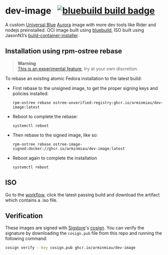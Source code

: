 # dev-image &nbsp; [![bluebuild build badge](https://github.com/arminmiau/dev-image/actions/workflows/build.yml/badge.svg)](https://github.com/arminmiau/dev-image/actions/workflows/build.yml)

A custom [Universal Blue](https://universal-blue.org/) [Aurora](https://getaurora.dev) image with more dev tools like Rider and nodejs preinstalled.
OCI image built using [bluebuild](blue-build.org), ISO built using JasonN3’s [build-container-installer](https://github.com/JasonN3/build-container-installer).

## Installation using rpm-ostree rebase

> **Warning**  
> [This is an experimental feature](https://www.fedoraproject.org/wiki/Changes/OstreeNativeContainerStable), try at your own discretion.

To rebase an existing atomic Fedora installation to the latest build:

- First rebase to the unsigned image, to get the proper signing keys and policies installed:
  ```
  rpm-ostree rebase ostree-unverified-registry:ghcr.io/arminmiau/dev-image:latest
  ```
- Reboot to complete the rebase:
  ```
  systemctl reboot
  ```
- Then rebase to the signed image, like so:
  ```
  rpm-ostree rebase ostree-image-signed:docker://ghcr.io/arminmiau/dev-image:latest
  ```
- Reboot again to complete the installation
  ```
  systemctl reboot
  ```

## ISO

Go to the [workflow](https://github.com/arminmiau/dev-image/actions/workflows/build.yml), click the latest passing build and download the artifact which contains a .iso file.

## Verification

These images are signed with [Sigstore](https://www.sigstore.dev/)'s [cosign](https://github.com/sigstore/cosign). You can verify the signature by downloading the `cosign.pub` file from this repo and running the following command:

```bash
cosign verify --key cosign.pub ghcr.io/arminmiau/dev-image
```
